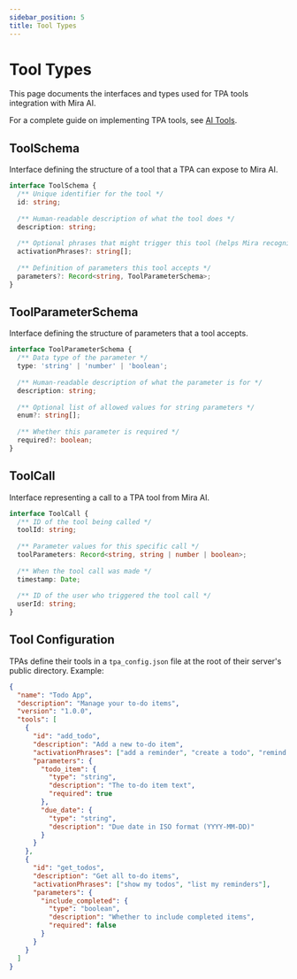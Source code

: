 ```yaml
---
sidebar_position: 5
title: Tool Types
---
```


# Tool Types

This page documents the interfaces and types used for TPA tools integration with Mira AI.

For a complete guide on implementing TPA tools, see [AI Tools](/tools).

## ToolSchema

Interface defining the structure of a tool that a TPA can expose to Mira AI.

```typescript
interface ToolSchema {
  /** Unique identifier for the tool */
  id: string;
  
  /** Human-readable description of what the tool does */
  description: string;
  
  /** Optional phrases that might trigger this tool (helps Mira recognize when to use it) */
  activationPhrases?: string[];
  
  /** Definition of parameters this tool accepts */
  parameters?: Record<string, ToolParameterSchema>;
}
```

## ToolParameterSchema

Interface defining the structure of parameters that a tool accepts.

```typescript
interface ToolParameterSchema {
  /** Data type of the parameter */
  type: 'string' | 'number' | 'boolean';
  
  /** Human-readable description of what the parameter is for */
  description: string;
  
  /** Optional list of allowed values for string parameters */
  enum?: string[];
  
  /** Whether this parameter is required */
  required?: boolean;
}
```

## ToolCall

Interface representing a call to a TPA tool from Mira AI.

```typescript
interface ToolCall {
  /** ID of the tool being called */
  toolId: string;
  
  /** Parameter values for this specific call */
  toolParameters: Record<string, string | number | boolean>;
  
  /** When the tool call was made */
  timestamp: Date;
  
  /** ID of the user who triggered the tool call */
  userId: string;
}
```

## Tool Configuration

TPAs define their tools in a `tpa_config.json` file at the root of their server's public directory. Example:

```json
{
  "name": "Todo App",
  "description": "Manage your to-do items",
  "version": "1.0.0",
  "tools": [
    {
      "id": "add_todo",
      "description": "Add a new to-do item",
      "activationPhrases": ["add a reminder", "create a todo", "remind me to"],
      "parameters": {
        "todo_item": {
          "type": "string",
          "description": "The to-do item text",
          "required": true
        },
        "due_date": {
          "type": "string",
          "description": "Due date in ISO format (YYYY-MM-DD)"
        }
      }
    },
    {
      "id": "get_todos",
      "description": "Get all to-do items",
      "activationPhrases": ["show my todos", "list my reminders"],
      "parameters": {
        "include_completed": {
          "type": "boolean",
          "description": "Whether to include completed items",
          "required": false
        }
      }
    }
  ]
}
``` 